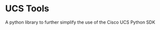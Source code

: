 UCS Tools
==================

A python library to further simplify the use of the Cisco UCS Python SDK
